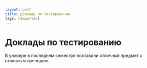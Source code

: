 ```yaml
---
layout: post
title: Доклады по тестированию
tags: [Imported]
---
```

# Доклады по тестированию 

В универе в последнем семестре поставили отличный предмет с отличным преподом.